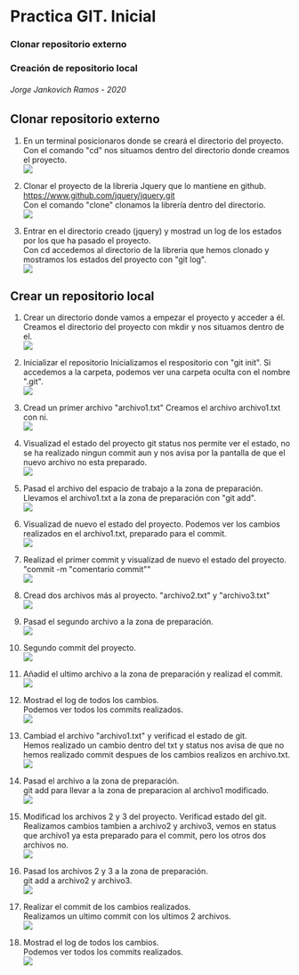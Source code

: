 #    Practica GIT. Inicial 
###  Clonar repositorio externo
###  Creación de repositorio local
######   Jorge Jankovich Ramos - 2020

## Clonar repositorio externo

1. En un terminal posicionaros donde se creará el directorio del proyecto.<br>
Con el comando "cd" nos situamos dentro del directorio donde creamos el proyecto.<br>
![](img/clonar1.PNG)

2. Clonar el proyecto de la libreria Jquery que lo mantiene en github. https://www.github.com/jquery/jquery.git<br>
Con el comando "clone" clonamos la librería dentro del directorio.<br>
![](img/clonar2.PNG)

3. Entrar en el directorio creado (jquery) y mostrad un log de los estados por los que ha pasado el proyecto.<br>
Con cd accedemos al directorio de la libreria que hemos clonado y mostramos los estados del proyecto con "git log".<br>
![](img/clonar3.PNG)

## Crear un repositorio local

1. Crear un directorio donde vamos a empezar el proyecto y acceder a él.
Creamos el directorio del proyecto con mkdir y nos situamos dentro de el.<br>
![](img/repositorio1.PNG)

2. Inicializar el repositorio 
Inicializamos el respositorio con "git init". Si accedemos a la carpeta, podemos ver una carpeta oculta con el nombre ".git".<br>
![](img/repositorio2.PNG)

3. Cread un primer archivo "archivo1.txt"
Creamos el archivo archivo1.txt con ni.<br>
![](img/repositorio3.PNG)

4. Visualizad el estado del proyecto
git status nos permite ver el estado, no se ha realizado ningun commit aun y nos avisa por la pantalla de que el nuevo archivo no esta preparado.<br>
![](img/repositorio4.PNG)

5. Pasad el archivo del espacio de trabajo a la zona de preparación.
Llevamos el archivo1.txt a la zona de preparación con "git add".<br>
![](img/repositorio5.PNG)

6. Visualizad de nuevo el estado del proyecto.
Podemos ver los cambios realizados en el archivo1.txt, preparado para el commit.<br>
![](img/repositorio6.PNG)

7. Realizad el primer commit y visualizad de nuevo el estado del proyecto.
"commit -m "comentario commit""<br>
![](img/repositorio7.PNG)

8. Cread dos archivos más al proyecto. "archivo2.txt" y "archivo3.txt"<br>
![](img/repositorio8.PNG)

9. Pasad el segundo archivo a la zona de preparación.<br>
![](img/repositorio9.PNG)

10. Segundo commit del proyecto.<br>
![](img/repositorio10.PNG)

11. Añadid el ultimo archivo a la zona de preparación y realizad el commit.<br>
![](img/repositorio11.PNG)

12. Mostrad el log de todos los cambios.<br>
Podemos ver todos los commits realizados.<br>
![](img/repositorio12.PNG)

13. Cambiad el archivo "archivo1.txt" y verificad el estado de git.<br>
Hemos realizado un cambio dentro del txt y status nos avisa de que no hemos realizado commit despues de los cambios realizos en archivo.txt.<br>
![](img/repositorio13.PNG)

14. Pasad el archivo a la zona de preparación.<br>
git add para llevar a la zona de preparacion al archivo1 modificado.<br>
![](img/repositorio14.PNG)

15. Modificad los archivos 2 y 3 del proyecto. Verificad estado del git.<br>
Realizamos cambios tambien a archivo2 y archivo3, vemos en status que archivo1 ya esta preparado para el commit, pero los otros dos archivos no.<br>
![](img/repositorio15.PNG)

16. Pasad los archivos 2 y 3 a la zona de preparación.<br>
git add a archivo2 y archivo3.<br>
![](img/repositorio16.PNG)

17. Realizar el commit de los cambios realizados.<br>
Realizamos un ultimo commit con los ultimos 2 archivos.<br>
![](img/repositorio17.PNG)

18. Mostrad el log de todos los cambios.<br>
Podemos ver todos los commits realizados.<br>
![](img/repositorio18.PNG)
